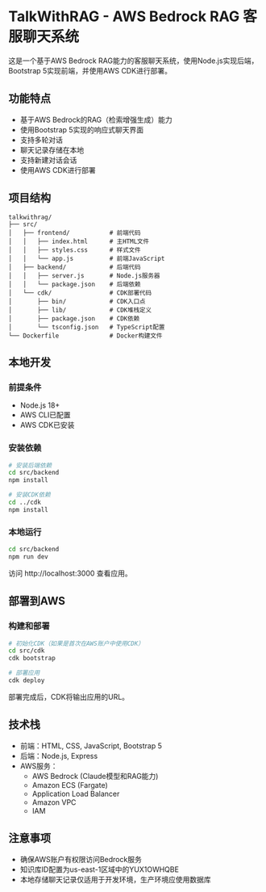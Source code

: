 # TalkWithRAG - AWS Bedrock RAG 客服聊天系统

这是一个基于AWS Bedrock RAG能力的客服聊天系统，使用Node.js实现后端，Bootstrap 5实现前端，并使用AWS CDK进行部署。

## 功能特点

- 基于AWS Bedrock的RAG（检索增强生成）能力
- 使用Bootstrap 5实现的响应式聊天界面
- 支持多轮对话
- 聊天记录存储在本地
- 支持新建对话会话
- 使用AWS CDK进行部署

## 项目结构

```
talkwithrag/
├── src/
│   ├── frontend/           # 前端代码
│   │   ├── index.html      # 主HTML文件
│   │   ├── styles.css      # 样式文件
│   │   └── app.js          # 前端JavaScript
│   ├── backend/            # 后端代码
│   │   ├── server.js       # Node.js服务器
│   │   └── package.json    # 后端依赖
│   └── cdk/                # CDK部署代码
│       ├── bin/            # CDK入口点
│       ├── lib/            # CDK堆栈定义
│       ├── package.json    # CDK依赖
│       └── tsconfig.json   # TypeScript配置
└── Dockerfile              # Docker构建文件
```

## 本地开发

### 前提条件

- Node.js 18+
- AWS CLI已配置
- AWS CDK已安装

### 安装依赖

```bash
# 安装后端依赖
cd src/backend
npm install

# 安装CDK依赖
cd ../cdk
npm install
```

### 本地运行

```bash
cd src/backend
npm run dev
```

访问 http://localhost:3000 查看应用。

## 部署到AWS

### 构建和部署

```bash
# 初始化CDK（如果是首次在AWS账户中使用CDK）
cd src/cdk
cdk bootstrap

# 部署应用
cdk deploy
```

部署完成后，CDK将输出应用的URL。

## 技术栈

- 前端：HTML, CSS, JavaScript, Bootstrap 5
- 后端：Node.js, Express
- AWS服务：
  - AWS Bedrock (Claude模型和RAG能力)
  - Amazon ECS (Fargate)
  - Application Load Balancer
  - Amazon VPC
  - IAM

## 注意事项

- 确保AWS账户有权限访问Bedrock服务
- 知识库ID配置为us-east-1区域中的YUX1OWHQBE
- 本地存储聊天记录仅适用于开发环境，生产环境应使用数据库
